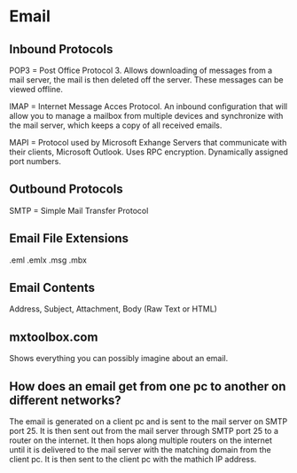 # Email

## Inbound Protocols

POP3 = Post Office Protocol 3.
	Allows downloading of messages from a mail server, the mail is then deleted off the server. These messages can be viewed offline.

IMAP = Internet Message Acces Protocol.
	An inbound configuration that will allow you to manage a mailbox from multiple devices and synchronize with the mail server, which keeps a copy of all received emails.

MAPI =
	Protocol used by Microsoft Exhange Servers that communicate with their clients, Microsoft Outlook. Uses RPC encryption. Dynamically assigned port numbers.

## Outbound Protocols

SMTP = Simple Mail Transfer Protocol

## Email File Extensions

.eml
.emlx
.msg
.mbx

## Email Contents

Address, Subject, Attachment, Body (Raw Text or HTML)

## mxtoolbox.com

Shows everything you can possibly imagine about an email.

## How does an email get from one pc to another on different networks?

The email is generated on a client pc and is sent to the mail server on SMTP port 25. It is then sent out from the mail server through SMTP port 25 to a router on the internet. It then hops along multiple routers on the internet until it is delivered to the mail server with the matching domain from the client pc. It is then sent to the client pc with the mathich IP address.
